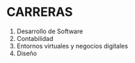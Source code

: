 # CARRERAS
1. Desarrollo de Software
2. Contabilidad
3. Entornos virtuales y negocios digitales
4. Diseño